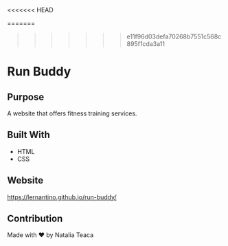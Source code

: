 <<<<<<< HEAD

=======
>>>>>>> e11f96d03defa70268b7551c568c895f1cda3a11
# Run Buddy

## Purpose
A website that offers fitness training services.

## Built With
* HTML
* CSS

## Website
https://lernantino.github.io/run-buddy/

## Contribution
Made with ❤️ by Natalia Teaca
